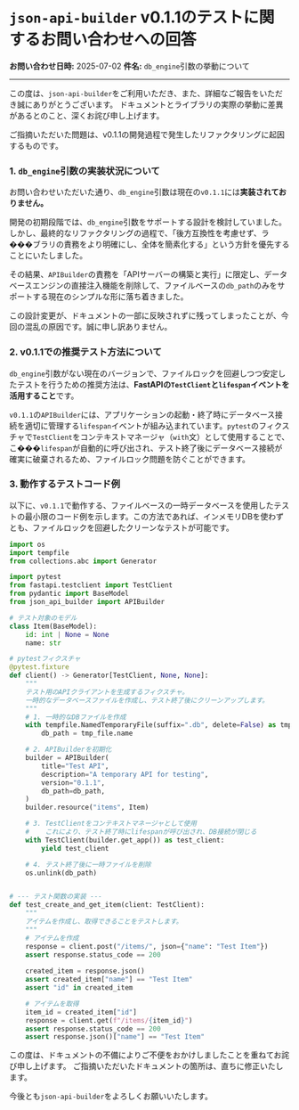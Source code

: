 # `json-api-builder` v0.1.1のテストに関するお問い合わせへの回答

**お問い合わせ日時:** 2025-07-02
**件名:** `db_engine`引数の挙動について

---

この度は、`json-api-builder`をご利用いただき、また、詳細なご報告をいただき誠にありがとうございます。
ドキュメントとライブラリの実際の挙動に差異があるとのこと、深くお詫び申し上げます。

ご指摘いただいた問題は、v0.1.1の開発過程で発生したリファクタリングに起因するものです。

### 1. `db_engine`引数の実装状況について

お問い合わせいただいた通り、`db_engine`引数は現在の`v0.1.1`には**実装されておりません。**

開発の初期段階では、`db_engine`引数をサポートする設計を検討していました。しかし、最終的なリファクタリングの過程で、「後方互換性を考慮せず、ラ���ブラリの責務をより明確にし、全体を簡素化する」という方針を優先することにいたしました。

その結果、`APIBuilder`の責務を「APIサーバーの構築と実行」に限定し、データベースエンジンの直接注入機能を削除して、ファイルベースの`db_path`のみをサポートする現在のシンプルな形に落ち着きました。

この設計変更が、ドキュメントの一部に反映されずに残ってしまったことが、今回の混乱の原因です。誠に申し訳ありません。

### 2. v0.1.1での推奨テスト方法について

`db_engine`引数がない現在のバージョンで、ファイルロックを回避しつつ安定したテストを行うための推奨方法は、**FastAPIの`TestClient`と`lifespan`イベントを活用すること**です。

`v0.1.1`の`APIBuilder`には、アプリケーションの起動・終了時にデータベース接続を適切に管理する`lifespan`イベントが組み込まれています。`pytest`のフィクスチャで`TestClient`をコンテキストマネージャ（`with`文）として使用することで、こ���`lifespan`が自動的に呼び出され、テスト終了後にデータベース接続が確実に破棄されるため、ファイルロック問題を防ぐことができます。

### 3. 動作するテストコード例

以下に、`v0.1.1`で動作する、ファイルベースの一時データベースを使用したテストの最小限のコード例を示します。この方法であれば、インメモリDBを使わずとも、ファイルロックを回避したクリーンなテストが可能です。

```python
import os
import tempfile
from collections.abc import Generator

import pytest
from fastapi.testclient import TestClient
from pydantic import BaseModel
from json_api_builder import APIBuilder

# テスト対象のモデル
class Item(BaseModel):
    id: int | None = None
    name: str

# pytestフィクスチャ
@pytest.fixture
def client() -> Generator[TestClient, None, None]:
    """
    テスト用のAPIクライアントを生成するフィクスチャ。
    一時的なデータベースファイルを作成し、テスト終了後にクリーンアップします。
    """
    # 1. 一時的なDBファイルを作成
    with tempfile.NamedTemporaryFile(suffix=".db", delete=False) as tmp_file:
        db_path = tmp_file.name

    # 2. APIBuilderを初期化
    builder = APIBuilder(
        title="Test API",
        description="A temporary API for testing",
        version="0.1.1",
        db_path=db_path,
    )
    builder.resource("items", Item)

    # 3. TestClientをコンテキストマネージャとして使用
    #    これにより、テスト終了時にlifespanが呼び出され、DB接続が閉じる
    with TestClient(builder.get_app()) as test_client:
        yield test_client

    # 4. テスト終了後に一時ファイルを削除
    os.unlink(db_path)


# --- テスト関数の実装 ---
def test_create_and_get_item(client: TestClient):
    """
    アイテムを作成し、取得できることをテストします。
    """
    # アイテムを作成
    response = client.post("/items/", json={"name": "Test Item"})
    assert response.status_code == 200
    
    created_item = response.json()
    assert created_item["name"] == "Test Item"
    assert "id" in created_item

    # アイテムを取得
    item_id = created_item["id"]
    response = client.get(f"/items/{item_id}")
    assert response.status_code == 200
    assert response.json()["name"] == "Test Item"
```

この度は、ドキュメントの不備によりご不便をおかけしましたことを重ねてお詫び申し上げます。
ご指摘いただいたドキュメントの箇所は、直ちに修正いたします。

今後とも`json-api-builder`をよろしくお願いいたします。
